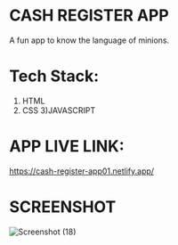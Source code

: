 # CASH REGISTER APP
A fun app to know the language of minions.

# Tech Stack:
1) HTML
2) CSS
3)JAVASCRIPT

# APP LIVE LINK:
https://cash-register-app01.netlify.app/

# SCREENSHOT
![Screenshot (18)](https://user-images.githubusercontent.com/111733870/195605018-9e6bfc08-50a1-4cbe-9aa8-f218c0992695.png)


